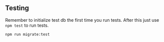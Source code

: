 ## Testing

Remember to initialize test db the first time you run tests.
After this just use `npm test` to run tests.

```
npm run migrate:test
```
